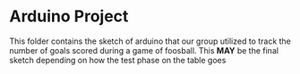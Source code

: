 # Arduino Project
This folder contains the sketch of arduino that our group 
utilized to track the number of goals scored during a game
of foosball.
This **MAY** be the final sketch depending on how the test phase on the table goes 

